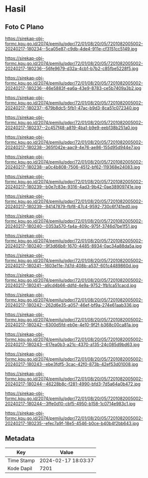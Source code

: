 # Hasil

## Foto C Plano

https://sirekap-obj-formc.kpu.go.id/2074/pemilu/pdpr/72/01/08/20/05/7201082005002-20240217-180234--5ca05e87-c9db-4de4-911e-cf3151cc5149.jpg

https://sirekap-obj-formc.kpu.go.id/2074/pemilu/pdpr/72/01/08/20/05/7201082005002-20240217-180236--56fe9679-d32a-4cb1-b7b2-c85fbe5228f5.jpg

https://sirekap-obj-formc.kpu.go.id/2074/pemilu/pdpr/72/01/08/20/05/7201082005002-20240217-180236--46e5883f-ea6a-43e9-8783-ce5b7409a3b2.jpg

https://sirekap-obj-formc.kpu.go.id/2074/pemilu/pdpr/72/01/08/20/05/7201082005002-20240217-180237--679b8dc5-5fb1-47ac-b9d3-8ca51c072340.jpg

https://sirekap-obj-formc.kpu.go.id/2074/pemilu/pdpr/72/01/08/20/05/7201082005002-20240217-180237--2c457f48-a819-4ba1-b9e9-eeb138b251a0.jpg

https://sirekap-obj-formc.kpu.go.id/2074/pemilu/pdpr/72/01/08/20/05/7201082005002-20240217-180238--365f042e-aac9-4e76-ae86-155d95d944e7.jpg

https://sirekap-obj-formc.kpu.go.id/2074/pemilu/pdpr/72/01/08/20/05/7201082005002-20240217-180238--a0c4b808-7506-4512-bf62-119368e24083.jpg

https://sirekap-obj-formc.kpu.go.id/2074/pemilu/pdpr/72/01/08/20/05/7201082005002-20240217-180239--b0e7c83e-9316-4ad3-9b42-0ae38909741e.jpg

https://sirekap-obj-formc.kpu.go.id/2074/pemilu/pdpr/72/01/08/20/05/7201082005002-20240217-180239--94147879-fbf8-47c4-9592-730c6f741ed0.jpg

https://sirekap-obj-formc.kpu.go.id/2074/pemilu/pdpr/72/01/08/20/05/7201082005002-20240217-180240--0353a570-fa4a-409c-975f-3746d7be1f51.jpg

https://sirekap-obj-formc.kpu.go.id/2074/pemilu/pdpr/72/01/08/20/05/7201082005002-20240217-180240--9f3d66b8-1670-4485-8934-0ac34a88da5a.jpg

https://sirekap-obj-formc.kpu.go.id/2074/pemilu/pdpr/72/01/08/20/05/7201082005002-20240217-180241--1603e11e-7d7d-408b-a537-601c4489860d.jpg

https://sirekap-obj-formc.kpu.go.id/2074/pemilu/pdpr/72/01/08/20/05/7201082005002-20240217-180241--a9cd4b66-ddfd-4e9a-9752-1fb1ca51cacd.jpg

https://sirekap-obj-formc.kpu.go.id/2074/pemilu/pdpr/72/01/08/20/05/7201082005002-20240217-180242--262d6e35-a057-46ef-bf9a-274e61aab336.jpg

https://sirekap-obj-formc.kpu.go.id/2074/pemilu/pdpr/72/01/08/20/05/7201082005002-20240217-180242--6300d5fd-eb0e-4e10-9f2f-b368c00ca81a.jpg

https://sirekap-obj-formc.kpu.go.id/2074/pemilu/pdpr/72/01/08/20/05/7201082005002-20240217-180243--617ea0b3-a21c-4370-a135-24c085d9bd63.jpg

https://sirekap-obj-formc.kpu.go.id/2074/pemilu/pdpr/72/01/08/20/05/7201082005002-20240217-180243--ebe3fdf5-3cac-42f0-873b-42ef53d01008.jpg

https://sirekap-obj-formc.kpu.go.id/2074/pemilu/pdpr/72/01/08/20/05/7201082005002-20240217-180244--46228b8c-f281-4990-bfd3-7d5a64a0b472.jpg

https://sirekap-obj-formc.kpu.go.id/2074/pemilu/pdpr/72/01/08/20/05/7201082005002-20240217-180244--3ffe0d10-cbf5-4950-b158-1c0714e983c1.jpg

https://sirekap-obj-formc.kpu.go.id/2074/pemilu/pdpr/72/01/08/20/05/7201082005002-20240217-180235--efec7a9f-18e5-4546-b0ce-b40b4f2bb643.jpg


## Metadata

| Key        | Value               |
| ---------- | ------------------- |
| Time Stamp | 2024-02-17 18:03:37 |
| Kode Dapil | 7201                |



